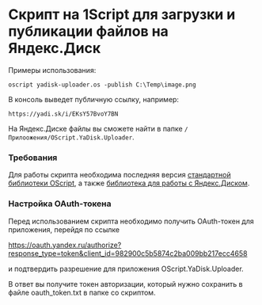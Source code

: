 # Скрипт на 1Script для загрузки и публикации файлов на Яндекс.Диск

Примеры использования:

```shell
oscript yadisk-uploader.os -publish C:\Temp\image.png
```

В консоль выведет публичную ссылку, например:

```
https://yadi.sk/i/EKsY57BvoY7BN
```

На Яндекс.Диске файлы вы сможете найти в папке `/Прилоожения/OScript.YaDisk.Uploader`.

### Требования

Для работы скрипта необходима последняя версия [стандартной библиотеки OScript](https://github.com/EvilBeaver/oscript-library), а также [библиотека для работы с Яндекс.Диском](https://github.com/kuntashov/oscript-yadisk).

### Настройка OAuth-токена 

Перед использованием скрипта необходимо получить OAuth-токен для приложения, перейдя по ссылке

https://oauth.yandex.ru/authorize?response_type=token&client_id=982900c5b5874c2ba009bb217ecc4658

и подтвердить разрешение для приложения OScript.YaDisk.Uploader.

В ответ вы получите токен авторизации, который нужно сохранить в файле oauth_token.txt в папке со скриптом.